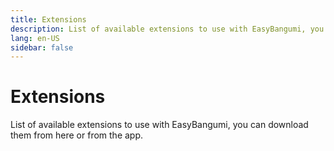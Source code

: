 ```yaml
---
title: Extensions
description: List of available extensions to use with EasyBangumi, you can download them from here or from the app.
lang: en-US
sidebar: false
---
```

# Extensions

List of available extensions to use with EasyBangumi, you can download them from here or from the app.

<ExtensionsWrapper/>
